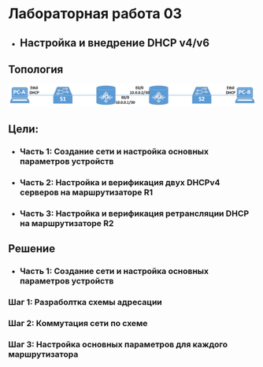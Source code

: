 # Лабораторная работа 03
+ ## Настройка и внедрение DHCP v4/v6
## Топология
![](https://github.com/sergl352130/OTUS_NE_Homeworks/blob/main/Labs/Hw03/DHCP_topology.png?raw=true)

## Цели:
+ ### Часть 1: Создание сети и настройка основных параметров устройств
+ ### Часть 2: Настройка и верификация двух DHCPv4 серверов на маршрутизаторе R1
+ ### Часть 3: Настройка и верификация ретрансляции DHCP на маршрутизаторе R2

## Решение
+ ### Часть 1: Создание сети и настройка основных параметров устройств

### Шаг 1: Разраболтка схемы адресации
### Шаг 2: Коммутация сети по схеме
### Шаг 3: Настройка основных параметров для каждого маршрутизатора